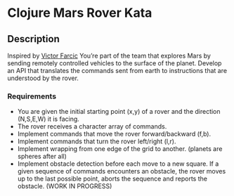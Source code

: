 # Clojure Mars Rover Kata

## Description

Inspired by [Victor Farcic](https://technologyconversations.com/2014/10/17/java-tutorial-through-katas-mars-rover/)
You’re part of the team that explores Mars by sending remotely controlled vehicles to the surface of the planet. Develop an API that translates the commands sent from earth to instructions that are understood by the rover.


### Requirements
* You are given the initial starting point (x,y) of a rover and the direction (N,S,E,W) it is facing.
* The rover receives a character array of commands.
* Implement commands that move the rover forward/backward (f,b).
* Implement commands that turn the rover left/right (l,r).
* Implement wrapping from one edge of the grid to another. (planets are spheres after all)
* Implement obstacle detection before each move to a new square. If a given sequence of commands encounters an obstacle, the rover moves up to the last
  possible point, aborts the sequence and reports the obstacle. (WORK IN PROGRESS)